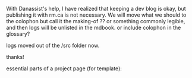 With Danassist's help, I have realized that keeping a dev blog is okay,
but publishing it with rm.ca is not necessary. We will move what we should to the colophon but call it the making-of ?? or something commonly legible, and then logs will be unlisted in the mdbook. or include colophon in the glossary?

logs moved out of the /src folder now.

thanks!

essential parts of a project page (for template):
